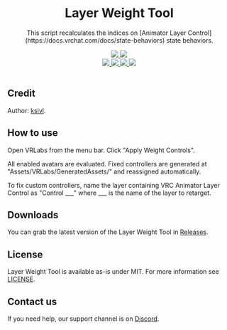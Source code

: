 <div align="center">
  <h1>Layer Weight Tool</h1>
  <p>
     This script recalculates the indices on [Animator Layer Control](https://docs.vrchat.com/docs/state-behaviors) state behaviors.
  </p>

  <a href="https://github.com/VRLabs/Layer-Weight-Tool/releases/latest">
    <img src="https://img.shields.io/github/v/release/VRLabs/Layer-Weight-Tool.svg?style=flat-square">
  </a>
  <a href="https://github.com/VRLabs/Layer-Weight-Tool/releases/latest">
    <img src="https://img.shields.io/badge/Unity-2019.4-green.svg?style=flat-square">
  </a>
  <br />
  <a href="https://github.com/VRLabs/Layer-Weight-Tool/issues">
    <img src="https://img.shields.io/github/issues-raw/VRLabs/Layer-Weight-Tool.svg?style=flat-square">
  </a>
  <a href="https://github.com/VRLabs/Layer-Weight-Tool/issues?q=is%3Aissue+is%3Aclosed">
    <img src="https://img.shields.io/github/issues-closed-raw/VRLabs/Layer-Weight-Tool.svg?style=flat-square">
  </a>
  <a href="https://github.com/VRLabs/Layer-Weight-Tool/pull">
    <img src="https://img.shields.io/github/issues-pr-raw/VRLabs/Layer-Weight-Tool.svg?style=flat-square">
  </a>
  <a href="https://github.com/VRLabs/Layer-Weight-Tool/pulls?q=is%3Apr+is%3Aclosed">
    <img src="https://img.shields.io/github/issues-pr-closed-raw/VRLabs/Layer-Weight-Tool.svg?style=flat-square">
  </a>
  <br />
  <br />
</div>

## Credit

Author: [ksivl](https://github.com/ksivl).

## How to use

Open VRLabs from the menu bar. Click "Apply Weight Controls".

All enabled avatars are evaluated. Fixed controllers are generated at "Assets/VRLabs/GeneratedAssets/" and reassigned automatically.

To fix custom controllers, name the layer containing VRC Animator Layer Control as "Control ___" where ___ is the name of the layer to retarget.

## Downloads

You can grab the latest version of the Layer Weight Tool in [Releases](https://github.com/VRLabs/Layer-Weight-Tool/releases/latest).

## License

Layer Weight Tool is available as-is under MIT. For more information see [LICENSE](https://github.com/VRLabs/Layer-Weight-Tool/blob/dev/LICENSE).

## Contact us

If you need help, our support channel is on [Discord](https://discord.vrlabs.dev).
